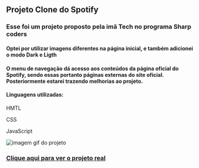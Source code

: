 <h2>Projeto Clone do Spotify</h2>
<h3>Esse foi um projeto proposto pela imã Tech no programa Sharp coders</h3>
<h4>Optei por utilizar imagens diferentes na página inicial, e também adicionei o modo Dark e Ligth</h4>
<h4>O menu de navegação dá acesso aos conteúdos da página oficial do Spotify, sendo essas portanto páginas externas do site oficial. Posteriormente estarei trazendo melhorias ao projeto.
<h4>Linguagens utilizadas:</h4>
<p>HMTL</p>
<P>CSS</P>
<P>JavaScript</P>
<img src="clone-spotify.gif" alt="imagem gif do projeto">

### [Clique aqui para ver o projeto real](https://alanpedrod.github.io/clone-spotify/) <!-- target="_blank" -->